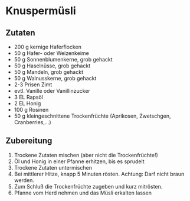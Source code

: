 # Knuspermüsli

## Zutaten

* 200 g kernige Haferflocken
* 50 g Hafer- oder Weizenkeime
* 50 g Sonnenblumenkerne, grob gehackt
* 50 g Haselnüsse, grob gehackt
* 50 g Mandeln, grob gehackt
* 50 g Walnusskerne, grob gehackt
* 2-3 Prisen Zimt
* evtl. Vanille oder Vanillinzucker
* 3 EL Rapsöl
* 2 EL Honig
* 100 g Rosinen
* 50 g kleingeschnittene Trockenfrüchte (Aprikosen, Zwetschgen, Cranberries,...)

## Zubereitung
1. Trockene Zutaten mischen (aber nicht die Trockenfrüchte!)
2. Öl und Honig in einer Pfanne erhitzen, bis es sprudelt
3. Trockene Zutaten untermischen
4. Bei mittlerer Hitze, knapp 5 Minuten rösten. Achtung: Darf nicht braun werden.
5. Zum Schluß die Trockenfrüchte zugeben und kurz mitrösten.
6. Pfanne vom Herd nehmen und das Müsli erkalten lassen

